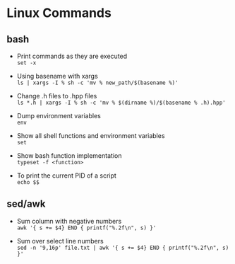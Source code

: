 # Linux Commands

## bash
- Print commands as they are executed\
```set -x```

- Using basename with xargs\
```ls | xargs -I % sh -c 'mv % new_path/$(basename %)'```

- Change .h files to .hpp files\
```ls *.h | xargs -I % sh -c 'mv % $(dirname %)/$(basename % .h).hpp'```

- Dump environment variables\
```env```

- Show all shell functions and environment variables\
```set```

- Show bash function implementation\
```typeset -f <function>```

- To print the current PID of a script\
```echo $$```

## sed/awk
- Sum column with negative numbers\
```awk '{ s += $4} END { printf("%.2f\n", s) }'```

- Sum over select line numbers\
```sed -n '9,16p' file.txt | awk '{ s += $4} END { printf("%.2f\n", s) }'```
